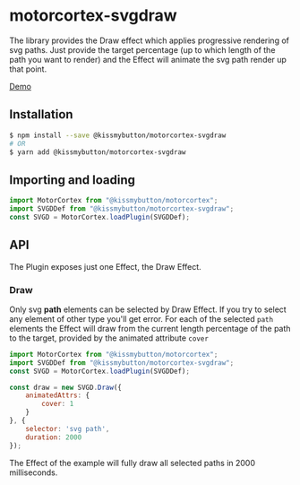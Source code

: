# motorcortex-svgdraw
The library provides the Draw effect which applies progressive rendering of svg paths.
Just provide the target percentage (up to which length of the path you want to render)
and the Effect will animate the svg path render up that point.

[Demo](https://kissmybutton.github.io/motorcortex-svgdraw/demo)

## Installation

```bash
$ npm install --save @kissmybutton/motorcortex-svgdraw
# OR
$ yarn add @kissmybutton/motorcortex-svgdraw
```

## Importing and loading

```javascript
import MotorCortex from "@kissmybutton/motorcortex";
import SVGDDef from "@kissmybutton/motorcortex-svgdraw";
const SVGD = MotorCortex.loadPlugin(SVGDDef);
```

## API
The Plugin exposes just one Effect, the Draw Effect.

### Draw
Only svg **path** elements can be selected by Draw Effect. If you try to select any
element of other type you'll get error.
For each of the selected `path` elements the Effect will draw from the current length 
percentage of the path to the target, provided by the animated attribute `cover` 

```javascript
import MotorCortex from "@kissmybutton/motorcortex";
import SVGDDef from "@kissmybutton/motorcortex-svgdraw";
const SVGD = MotorCortex.loadPlugin(SVGDDef);

const draw = new SVGD.Draw({
    animatedAttrs: {
        cover: 1
    }
}, {
    selector: 'svg path',
    duration: 2000
});
```
The Effect of the example will fully draw all selected paths in 2000 milliseconds.
